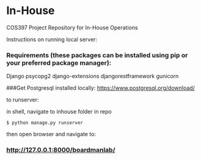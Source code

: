 # In-House
COS397 Project Repository for In-House Operations


Instructions on running local server:

### Requirements (these packages can be installed using pip or your preferred package manager):
Django
psycopg2
django-extensions
djangorestframework
gunicorn

###Get Postgresql installed locally:
https://www.postgresql.org/download/


to runserver:

in shell, navigate to inhouse folder in repo

``` $ python manage.py runserver ```

then open browser and navigate to:
### http://127.0.0.1:8000/boardmanlab/
